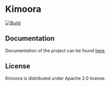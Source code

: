 # Kimoora

[![Build](https://api.travis-ci.org/kimoora/kimoora.svg)](https://travis-ci.org/kimoora/kimoora/)

## Documentation

Documentation of the project can be found [here](documentation.md).

## License

Kimoora is distributed under Apache 2.0 license.